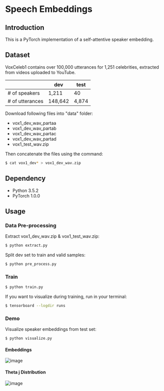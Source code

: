 # Speech Embeddings

## Introduction

This is a PyTorch implementation of a self-attentive speaker embedding.

## Dataset

VoxCeleb1 contains over 100,000 utterances for 1,251 celebrities, extracted from videos uploaded to YouTube. 

| |dev|test|
|---|---|---|
|# of speakers|1,211|40|
|# of utterances|148,642|4,874|

Download following files into "data" folder:
- vox1_dev_wav_partaa  
- vox1_dev_wav_partab  
- vox1_dev_wav_partac  
- vox1_dev_wav_partad  
- vox1_test_wav.zip

Then concatenate the files using the command:
```bash
$ cat vox1_dev* > vox1_dev_wav.zip
```

## Dependency

- Python 3.5.2
- PyTorch 1.0.0

## Usage
### Data Pre-processing
Extract vox1_dev_wav.zip & vox1_test_wav.zip:
```bash
$ python extract.py
```


Split dev set to train and valid samples:
```bash
$ python pre_process.py
```

### Train
```bash
$ python train.py
```

If you want to visualize during training, run in your terminal:
```bash
$ tensorboard --logdir runs
```

### Demo
Visualize speaker embeddings from test set:
```bash
$ python visualize.py
```

#### Embeddings
![image](https://github.com/foamliu/Speaker-Embeddings/raw/master/images/embeddings.png)


#### Theta j Distribution
![image](https://github.com/foamliu/Speaker-Embeddings/raw/master/images/theta_dist.png)
